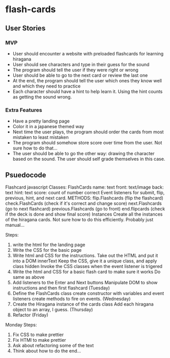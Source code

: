 # flash-cards

## User Stories
### MVP
* User should encounter a website with preloaded flashcards for learning hiragana
* User should see characters and type in their guess for the sound
* The program should tell the user if they were right or wrong 
* User should be able to go to the next card or review the last one
* At the end, the program should tell the user which ones they know well and which they need to practice
* Each character should have a hint to help learn it. Using the hint counts as getting the sound wrong. 

### Extra Features
* Have a pretty landing page
* Color it in a japanese themed way
* Next time the user plays, the program should order the cards from most mistaken to least mistaken
* The program should somehow store score over time from the user. Not sure how to do that...
* The user should be able to go the other way: drawing the character based on the sound. The user should self grade themselves in this case. 

## Psuedocode
<!-- Landing page
  html 
    header: practice hiragana
    body: click to start

Instructions
  javascript
    event listener for enter. Display instruction text and hide the Enter
  CSS
    class for hidden
    class for visible -->

Flashcard
  javascript
    Classes:
      FlashCards
        name: text
        front: text/image
        back: text
        hint: text
        score: count of number correct
        Event listeners for submit, flip, previous, hint, and next card. 
        METHODS:
          flip.Flashcards (flip the flashcard)
          check.FlashCards (check if it's correct and change score)
          <!-- sort.FlashCards (resort based on order of score) -->
          next.Flashcards (go to next flashcard)
          previous.Flashcards (go to front)
          end.flipcards (check if the deck is done and show final score)
    Instances
      Create all the instances of the hiragana cards. Not sure how to do this efficiently. Probably just manual...

Steps:
1. write the html for the landing page
2. Write the CSS for the basic page
3. Write html and CSS for the instructions. 
    Take out the HTML and put it into a DOM innerText
    Keep the CSS, give it a unique class, and apply class hidden 
    Invoke the CSS classes when the event listener is trigered
4. Write the html and CSS for a basic flash card to make sure it works
    Do same as above
5.  Add listeners to the Enter and Next buttons
    Manipulate DOM to show instructions and then first flashcard (Tuesday)
5. Define the FlashCards class
    create constructor with variables and event listeners
    create methods to fire on events.  (Wednesday)
6. Create the Hiragana instance of the cards class
    Add each hiragana object to an array, I guess. (Thursday)
7. Refactor (Friday) 

Monday Steps:
1. Fix CSS to make prettier
2. Fix HTMl to make prettier
3. Ask about refactoring some of the text
4. Think about how to do the end...